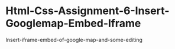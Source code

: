 # Html-Css-Assignment-6-Insert-Googlemap-Embed-Iframe
Insert-iframe-embed-of-google-map-and-some-editing
